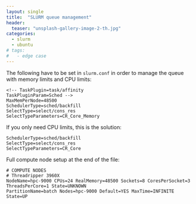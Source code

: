 ```yaml
---
layout: single
title:  "SLURM queue management"
header:
  teaser: "unsplash-gallery-image-2-th.jpg"
categories: 
  - slurm
  - ubuntu
# tags:
#   - edge case
---
```


The following have to be set in `slurm.conf` in order to manage the queue with memory limits and CPU limits:
```
<!-- TaskPlugin=task/affinity
TaskPluginParam=Sched -->
MaxMemPerNode=48500
SchedulerType=sched/backfill
SelectType=select/cons_res
SelectTypeParameters=CR_Core_Memory
```

If you only need CPU limits, this is the solution:
```
SchedulerType=sched/backfill
SelectType=select/cons_res
SelectTypeParameters=CR_Core
```

Full compute node setup at the end of the file:
```
# COMPUTE NODES
# Threadripper 3960X
NodeName=hpc-9000 CPUs=24 RealMemory=48500 Sockets=8 CoresPerSocket=3 ThreadsPerCore=1 State=UNKNOWN
PartitionName=batch Nodes=hpc-9000 Default=YES MaxTime=INFINITE State=UP
```